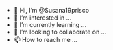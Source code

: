 - 👋 Hi, I’m @Susana19prisco
- 👀 I’m interested in ...
- 🌱 I’m currently learning ...
- 💞️ I’m looking to collaborate on ...
- 📫 How to reach me ...

<!---
Susana19prisco/Susana19prisco is a ✨ special ✨ repository because its `README.md` (this file) appears on your GitHub profile.
You can click the Preview link to take a look at your changes.
--->
